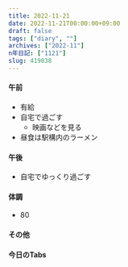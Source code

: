 ```yaml
---
title: 2022-11-21
date: 2022-11-21T00:00:00+09:00
draft: false
tags: ["diary", ""]
archives: ["2022-11"]
n年日記: ["1121"]
slug: 419038
---
```

#### 午前
- 有給
- 自宅で過ごす
  - 映画などを見る
- 昼食は駅構内のラーメン
#### 午後
- 自宅でゆっくり過ごす
#### 体調
- 80
#### その他
#### 今日のTabs